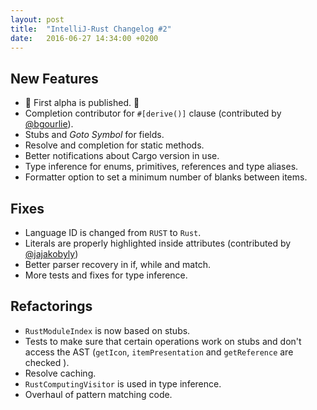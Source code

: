 ```yaml
---
layout: post
title:  "IntelliJ-Rust Changelog #2"
date:   2016-06-27 14:34:00 +0200
---
```

## New Features

* :tada: First alpha is published. :tada:
* Completion contributor for `#[derive()]` clause (contributed by [@bgourlie]).
* Stubs and _Goto Symbol_ for fields.
* Resolve and completion for static methods.
* Better notifications about Cargo version in use.
* Type inference for enums, primitives, references and type aliases.
* Formatter option to set a minimum number of blanks between items.


## Fixes

* Language ID is changed from `RUST` to `Rust`.
* Literals are properly highlighted inside attributes (contributed by [@jajakobyly])
* Better parser recovery in if, while and match.
* More tests and fixes for type inference.


## Refactorings
* `RustModuleIndex` is now based on stubs.
* Tests to make sure that certain operations work on stubs and don't access the
  AST (`getIcon`, `itemPresentation` and `getReference` are checked ).
* Resolve caching.
* `RustComputingVisitor` is used in type inference.
* Overhaul of pattern matching code.

[@jajakobyly]: https://github.com/jajakobyly
[@bgourlie]: https://github.com/bgourlie
